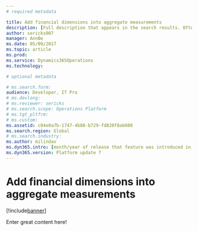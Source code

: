 ```yaml
---
# required metadata

title: Add financial dimensions into aggregate measurements
description: [Full description that appears in the search results. Often the first paragraph of your topic.]
author: sericks007
manager: AnnBe
ms.date: 05/09/2017
ms.topic: article
ms.prod: 
ms.service: Dynamics365Operations
ms.technology: 

# optional metadata

# ms.search.form:  
audience: Developer, IT Pro
# ms.devlang: 
# ms.reviewer: sericks
# ms.search.scope: Operations Platform
# ms.tgt_pltfrm: 
# ms.custom: 
ms.assetid: c04e0a7b-1747-4b88-b729-fd820f8ab600
ms.search.region: Global 
# ms.search.industry: 
ms.author: milindav
ms.dyn365.intro: [month/year of release that feature was introduced in, in format yyyy-mm-dd]
ms.dyn365.version: Platform update 7
---
```


# Add financial dimensions into aggregate measurements

[!include[banner](../includes/banner.md)]


Enter great content here!
